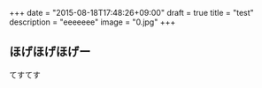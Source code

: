+++
date = "2015-08-18T17:48:26+09:00"
draft = true
title = "test"
description = "eeeeeee"
image = "0.jpg"
+++

## ほげほげほげー
てすてす
